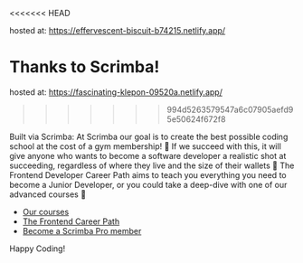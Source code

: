 <<<<<<< HEAD

hosted at: https://effervescent-biscuit-b74215.netlify.app/


Thanks to Scrimba!
=======
hosted at: https://fascinating-klepon-09520a.netlify.app/
>>>>>>> 994d5263579547a6c07905aefd95e50624f672f8

Built via Scrimba:
At Scrimba our goal is to create the best possible coding school at the cost of a gym membership! 💜
If we succeed with this, it will give anyone who wants to become a software developer a realistic shot at succeeding, regardless of where they live and the size of their wallets 🎉
The Frontend Developer Career Path aims to teach you everything you need to become a Junior Developer, or you could take a deep-dive with one of our advanced courses 🚀

- [Our courses](https://scrimba.com/allcourses)
- [The Frontend Career Path](https://scrimba.com/learn/frontend)
- [Become a Scrimba Pro member](https://scrimba.com/pricing)

Happy Coding!
